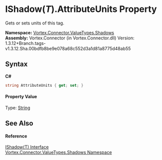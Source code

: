# IShadow(*T*).AttributeUnits Property 
 

Gets or sets units of this tag.

**Namespace:**&nbsp;<a href="N_Vortex_Connector_ValueTypes_Shadows.md">Vortex.Connector.ValueTypes.Shadows</a><br />**Assembly:**&nbsp;Vortex.Connector (in Vortex.Connector.dll) Version: 1.3.12+Branch.tags-v1.3.12.Sha.00bdfb8be9e078a68c552d3a1d81a8775d48ab55

## Syntax

**C#**<br />
``` C#
string AttributeUnits { get; set; }
```


#### Property Value
Type: <a href="https://docs.microsoft.com/dotnet/api/system.string" target="_blank">String</a>

## See Also


#### Reference
<a href="T_Vortex_Connector_ValueTypes_Shadows_IShadow_1.md">IShadow(T) Interface</a><br /><a href="N_Vortex_Connector_ValueTypes_Shadows.md">Vortex.Connector.ValueTypes.Shadows Namespace</a><br />